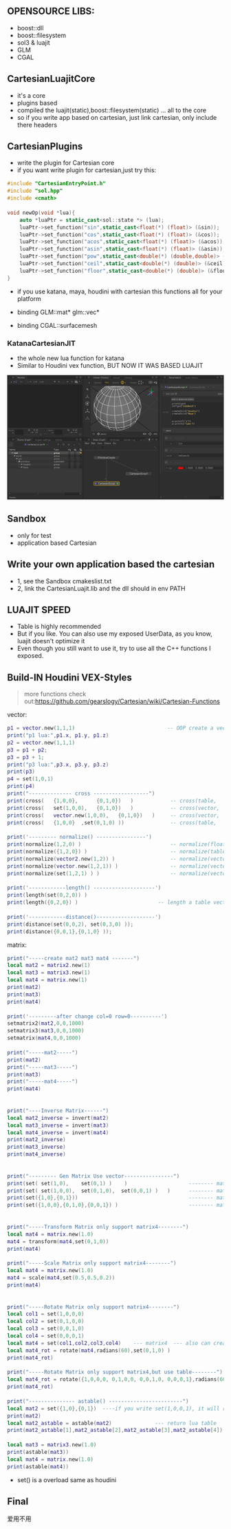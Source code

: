 ## OPENSOURCE LIBS:
* boost::dll
* boost::filesystem
* sol3 & luajit
* GLM
* CGAL


## CartesianLuajitCore
* it's a core
* plugins based
* compiled the luajit(static),boost::filesystem(static) ... all to the core
* so if you write app based on cartesian, just link cartesian, only include there headers

## CartesianPlugins
* write the plugin for Cartesian core
* if you want write plugin for cartesian,just try this:
```C++
#include "CartesianEntryPoint.h"
#include "sol.hpp"
#include <cmath>

void newOp(void *lua){
    auto *luaPtr = static_cast<sol::state *> (lua);
    luaPtr->set_function("sin",static_cast<float(*) (float)> (&sin));
    luaPtr->set_function("cos",static_cast<float(*) (float)> (&cos));
    luaPtr->set_function("acos",static_cast<float(*) (float)> (&acos));
    luaPtr->set_function("asin",static_cast<float(*) (float)> (&asin));
    luaPtr->set_function("pow",static_cast<double(*) (double,double)> (&pow));
    luaPtr->set_function("ceil",static_cast<double(*) (double)> (&ceil));
    luaPtr->set_function("floor",static_cast<double(*) (double)> (&floor));
}
```
* if you use katana, maya, houdini with cartesian this functions all for your platform

* binding GLM::mat* glm::vec*
* binding CGAL::surfacemesh


### KatanaCartesianJIT
* the whole new lua function for katana
* Similar to Houdini vex function, BUT NOW IT WAS BASED LUAJIT

![](imgs/katana_01.png)


## Sandbox
* only for test 
* application based Cartesian


## Write your own application based the cartesian
* 1, see the Sandbox cmakeslist.txt
* 2, link the CartesianLuajit.lib and the dll should in env PATH 


## LUAJIT SPEED
* Table is highly recommended
* But if you like. You can also use my exposed UserData, as you know, luajit doesn't optimize it
* Even though you still want to use it, try to use all the C++ functions I exposed.

## Build-IN Houdini VEX-Styles
> more functions check out:https://github.com/gearslogy/Cartesian/wiki/Cartesian-Functions

vector:

```lua
p1 = vector.new(1,1,1)                              -- OOP create a vector3
print("p1 lua:",p1.x, p1.y, p1.z)
p2 = vector.new(1,1,1)
p3 = p1 + p2;
p3 = p3 + 1;
print("p3 lua:",p3.x, p3.y, p3.z)
print(p3)
p4 = set(1,0,1)
print(p4)
print("-------------- cross ------------------")
print(cross(   {1,0,0},      {0,1,0})   )            -- cross(table,    table)
print(cross(   set(1,0,0),   {0,1,0})   )            -- cross(vector,   table)
print(cross(   vector.new(1,0,0),   {0,1,0})   )     -- cross(vector,   table)
print(cross(   {1,0,0}  ,set(0,1,0) ))               -- cross(table,   vector)

print('--------- normalize() ----------------')
print(normalize(1,2,0) )                             -- normalize(float,float,float) return vector
print(normalize({1,2,0}) )                           -- normalize(table) return vector
print(normalize(vector2.new(1,2)) )                  -- normalize(vector2) return vector2
print(normalize(vector.new(1,2,1)) )                 -- normalize(vector)  return vector
print(normalize(set(1,2,1) ) )                       -- normalize(vector)  return vector

print('------------length() --------------------')
print(length(set(0,2,0)) )
print(length({0,2,0}) )                          -- length a table vector

print('------------distance()-------------------')
print(distance(set(0,0,2), set(0,3,0) ));
print(distance({0,0,1},{0,1,0} ));

```


matrix:
```lua
print("-----create mat2 mat3 mat4 -------")
local mat2 = matrix2.new(1)
local mat3 = matrix3.new(1)
local mat4 = matrix.new(1)
print(mat2)
print(mat3)
print(mat4)

print('---------after change col=0 row=0----------')
setmatrix2(mat2,0,0,1000)
setmatrix3(mat3,0,0,1000)
setmatrix(mat4,0,0,1000)

print("-----mat2-----")
print(mat2)
print("-----mat3-----")
print(mat3)
print("-----mat4-----")
print(mat4)


print("----Inverse Matrix------")
local mat2_inverse = invert(mat2)
local mat3_inverse = invert(mat3)
local mat4_inverse = invert(mat4)
print(mat2_inverse)
print(mat3_inverse)
print(mat4_inverse)


print("--------- Gen Matrix Use vector----------------")
print(set( set(1,0),    set(0,1) )    )                    -------- matrix2
print(set( set(1,0,0),  set(0,1,0),  set(0,0,1) )   )      -------- matrix3 set() is a overload function
print(set({1,0},{0,1}))                                    -------- matrix2 with lua table
print(set({1,0,0},{0,1,0},{0,0,1}) )                       -------- matrix3 with lua table


print("-----Transform Matrix only support matrix4--------")
local mat4 = matrix.new(1.0)
mat4 = transform(mat4,set(0,1,0))
print(mat4)

print("-----Scale Matrix only support matrix4--------")
local mat4 = matrix.new(1.0)
mat4 = scale(mat4,set(0.5,0.5,0.2))
print(mat4)


print("-----Rotate Matrix only support matrix4--------")
local col1 = set(1,0,0,0)
local col2 = set(0,1,0,0)
local col3 = set(0,0,1,0)
local col4 = set(0,0,0,1)
local mat4 = set(col1,col2,col3,col4)    --- matrix4  --- also can create mat4 with : matrix.new(1.0) or matrix:new(1.0)
local mat4_rot = rotate(mat4,radians(60),set(0,1,0) )
print(mat4_rot)

print("-----Rotate Matrix only support matrix4,but use table--------")
local mat4_rot = rotate({1,0,0,0, 0,1,0,0, 0,0,1,0, 0,0,0,1},radians(60), {0,1,0})
print(mat4_rot)

print("--------------- astable() ------------------------")
local mat2 = set({1,0},{0,1})  ----if you write set(1,0,0,1), it will return vector4 type
print(mat2)
local mat2_astable = astable(mat2)              --- return lua table
print(mat2_astable[1],mat2_astable[2],mat2_astable[3],mat2_astable[4])

local mat3 = matrix3.new(1.0)
print(astable(mat3))
local mat4 = matrix.new(1.0)
print(astable(mat4))

```
* set() is a overload same as houdini



## Final
爱用不用
